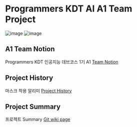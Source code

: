 # Programmers KDT AI A1 Team Project

![image](https://user-images.githubusercontent.com/69110262/113371688-eff8a680-93a1-11eb-8294-a60d2d5e78cc.png)
![image](https://user-images.githubusercontent.com/69110262/113371696-f38c2d80-93a1-11eb-8214-9da97f3a8740.png)

## A1 Team Notion
Programmers KDT 인공지능 데브코스 1기 A1 [Team Notion](https://www.notion.so/leeyongjoo/1-fbb773cef5574078bc2e2f638682625e)

## Project History
마스크 착용 알리미 [Project History](https://www.notion.so/leeyongjoo/765dc1522f124b80bc1ab3ac496decf4?v=89c4664ceab5477c9026622d4627865a)

## Project Summary
프로젝트 Summary [Git wiki page](https://github.com/KDT-AI-team-A1/course_project/wiki)
